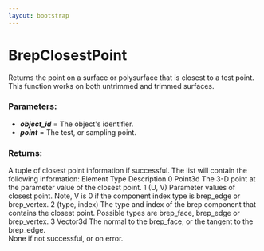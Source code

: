 ```yaml
---
layout: bootstrap
---
```


# BrepClosestPoint

Returns the point on a surface or polysurface that is closest to a test
        point. This function works on both untrimmed and trimmed surfaces.
        

### Parameters:

- ***object_id*** = The object's identifier.
- ***point*** = The test, or sampling point.
        

### Returns:


A tuple of closest point information if successful. The list will
contain the following information:
Element     Type             Description
   0        Point3d          The 3-D point at the parameter value of the 
                             closest point.
   1        (U, V)           Parameter values of closest point. Note, V 
                             is 0 if the component index type is brep_edge
                             or brep_vertex. 
   2        (type, index)    The type and index of the brep component that
                             contains the closest point. Possible types are
                             brep_face, brep_edge or brep_vertex.
   3        Vector3d         The normal to the brep_face, or the tangent
                             to the brep_edge.  
None if not successful, or on error.
        
